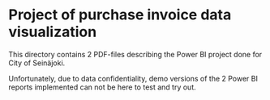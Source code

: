 # Project of purchase invoice data visualization

This directory contains 2 PDF-files describing the Power BI project done for City of Seinäjoki.

Unfortunately, due to data confidentiality, demo versions of the 2 Power BI reports implemented can not be here to test and try out. 
